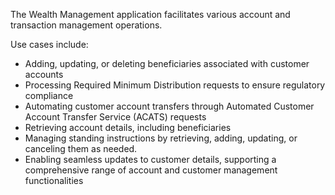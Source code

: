 The Wealth Management application facilitates various account and transaction management operations. 

Use cases include: 

- Adding, updating, or deleting beneficiaries associated with customer accounts
- Processing Required Minimum Distribution requests to ensure regulatory compliance
- Automating customer account transfers through Automated Customer Account Transfer Service (ACATS) requests
- Retrieving account details, including beneficiaries 
- Managing standing instructions by retrieving, adding, updating, or canceling them as needed. 
- Enabling seamless updates to customer details, supporting a comprehensive range of account and customer management functionalities